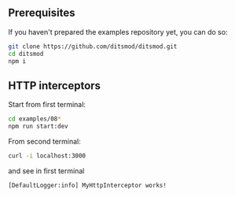 ## Prerequisites

If you haven't prepared the examples repository yet, you can do so:

```bash
git clone https://github.com/ditsmod/ditsmod.git
cd ditsmod
npm i
```

## HTTP interceptors

Start from first terminal:

```bash
cd examples/08*
npm run start:dev
```

From second terminal:

```bash
curl -i localhost:3000
```

and see in first terminal

```text
[DefaultLogger:info] MyHttpInterceptor works!
```
